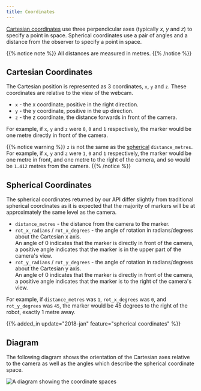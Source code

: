 ```yaml
---
title: Coordinates
---
```


[Cartesian coordinates](https://en.wikipedia.org/wiki/Cartesian_coordinate_system) use three perpendicular axes (typically _x_, _y_ and _z_) to specify a point in space.
Spherical coordinates use a pair of angles and a distance from the observer to specify a point in space.

{{% notice note %}}
All distances are measured in metres.
{{% /notice %}}

## Cartesian Coordinates
The Cartesian position is represented as 3 coordinates, `x`, `y` and `z`. These coordinates are relative to the view of the webcam.

- `x` - the x coordinate, positive in the right direction.
- `y` - the y coordinate, positive in the up direction.
- `z` - the z coordinate, the distance forwards in front of the camera.

For example, if `x`, `y` and `z` were `0`, `0` and `1` respectively, the marker would be one metre directly in front of the camera.

{{% notice warning %}}
`z` is not the same as the [spherical](#spherical-coordinates) `distance_metres`. For example, if `x`, `y` and `z` were `1`, `0` and `1` respectively, the marker would be one metre in front, and one metre to the right of the camera, and so would be `1.412` metres from the camera.
{{% /notice %}}

## Spherical Coordinates
The spherical coordinates returned by our API differ slightly from traditional
spherical coordinates as it is expected that the majority of markers will be at
approximately the same level as the camera.

 - `distance_metres` - the distance from the camera to the marker.
 - `rot_x_radians` / `rot_x_degrees` - the angle of rotation in radians/degrees
   about the Cartesian x axis.
   \
   An angle of 0 indicates that the marker is directly in front of the camera, a
   positive angle indicates that the marker is in the upper part of the camera's
   view.
 - `rot_y_radians` / `rot_y_degrees` - the angle of rotation in radians/degrees
   about the Cartesian y axis.
   \
   An angle of 0 indicates that the marker is directly in front of the camera, a
   positive angle indicates that the marker is to the right of the camera's
   view.

For example, if `distance_metres` was `1`, `rot_x_degrees` was `0`, and
`rot_y_degrees` was `45`, the marker would be 45 degrees to the right of the
robot, exactly 1 metre away.

{{% added_in update="2018-jan" feature="spherical coordinates" %}}

## Diagram

The following diagram shows the orientation of the Cartesian axes relative to
the camera as well as the angles which describe the spherical coordinate space.

![A diagram showing the coordinate spaces](/img/api/coordinate-spaces.svg)

